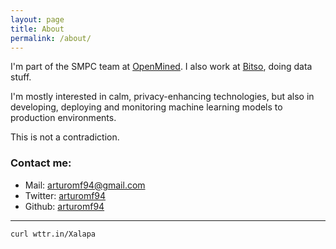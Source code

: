 ```yaml
---
layout: page
title: About
permalink: /about/
---
```


I'm part of the SMPC team at [OpenMined](https://www.openmined.org/). I also work at [Bitso](https://bitso.com/), doing data stuff. 

I'm mostly interested in calm, privacy-enhancing technologies, but also in developing, deploying and monitoring machine learning models to production environments.

This is not a contradiction.
### Contact me:

- Mail: [arturomf94@gmail.com](mailto:arturomf94@gmail.com)
- Twitter: <a href="https://twitter.com/arturomf94">arturomf94</a>
- Github: <a href="https://github.com/arturomf94">arturomf94</a>

---

```bash
curl wttr.in/Xalapa
```
